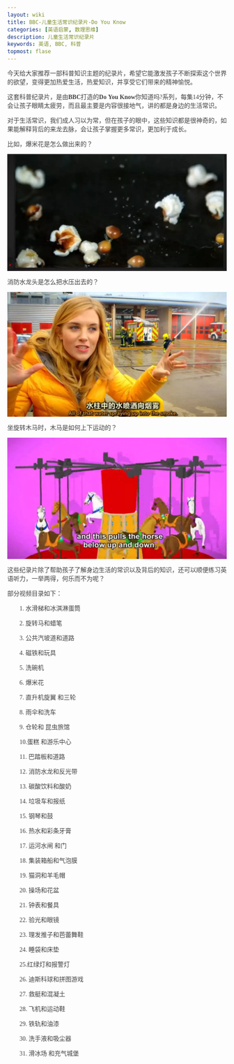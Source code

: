 ```yaml
---
layout: wiki
title: BBC-儿童生活常识纪录片-Do You Know
categories: [英语启蒙, 数理思维]
description: 儿童生活常识纪录片
keywords: 英语, BBC, 科普
topmost: flase
---
```


<p>
  <p style="color:#404040;font-family:Georgia, &quot;font-size:16px;background-color:#FFFFFF;">
    今天给大家推荐一部科普知识主题的纪录片，希望它能激发孩子不断探索这个世界的欲望，变得更加热爱生活，热爱知识，并享受它们带来的精神愉悦。
  </p>
  <p style="color:#404040;font-family:Georgia, &quot;font-size:16px;background-color:#FFFFFF;">
    这套科普纪录片，是由<span style="font-weight:600;">BBC</span>打造的<span style="font-weight:600;">Do</span>&nbsp;<span style="font-weight:600;">You</span>&nbsp;<span style="font-weight:600;">Know</span>你知道吗?系列，每集14分钟，不会让孩子眼睛太疲劳，而且最主要是内容很接地气，讲的都是身边的生活常识。
  </p>
  <p style="color:#404040;font-family:Georgia, &quot;font-size:16px;background-color:#FFFFFF;">
    对于生活常识，我们成人习以为常，但在孩子的眼中，这些知识都是很神奇的，如果能解释背后的来龙去脉，会让孩子掌握更多常识，更加利于成长。
  </p>
  <p style="color:#404040;font-family:Georgia, &quot;font-size:16px;background-color:#FFFFFF;">
    比如，爆米花是怎么做出来的？
  </p>
  <div class="image-package" style="margin:0px;text-align:center;font-size:0px;color:#404040;font-family:Georgia, &quot;background-color:#FFFFFF;">
    <div class="image-container" style="background-color:transparent;margin:0px auto;">
      <div class="image-container-fill">
      </div>
      <div class="image-view">
        <img class="" src="/public/33280-4a3b4704a615c9f9.webp" style="width:auto;height:auto;" />
      </div>
    </div>
  </div>
  <p style="color:#404040;font-family:Georgia, &quot;font-size:16px;background-color:#FFFFFF;">
    消防水龙头是怎么把水压出去的？
  </p>
  <div class="image-package" style="margin:0px;text-align:center;font-size:0px;color:#404040;font-family:Georgia, &quot;background-color:#FFFFFF;">
    <div class="image-container" style="background-color:transparent;margin:0px auto;">
      <div class="image-container-fill">
      </div>
      <div class="image-view">
        <img class="" src="/public/33280-67416d69ea47fbab.webp" style="width:auto;height:auto;" />
      </div>
    </div>
  </div>
  <p style="color:#404040;font-family:Georgia, &quot;font-size:16px;background-color:#FFFFFF;">
    坐旋转木马时，木马是如何上下运动的？
  </p>
  <div class="image-package" style="margin:0px;text-align:center;font-size:0px;color:#404040;font-family:Georgia, &quot;background-color:#FFFFFF;">
    <div class="image-container" style="background-color:transparent;margin:0px auto;">
      <div class="image-container-fill">
      </div>
      <div class="image-view">
        <img class="" src="/public/33280-e375c1de92268ddf.webp" style="width:auto;height:auto;" />
      </div>
    </div>
  </div>
  <p style="color:#404040;font-family:Georgia, &quot;font-size:16px;background-color:#FFFFFF;">
    这些纪录片除了帮助孩子了解身边生活的常识以及背后的知识，还可以顺便练习英语听力，一举两得，何乐而不为呢？
  </p>
  <p style="color:#404040;font-family:Georgia, &quot;font-size:16px;background-color:#FFFFFF;">
    部分视频目录如下：
  </p>
  <p style="color:#404040;font-family:Georgia, &quot;font-size:16px;background-color:#FFFFFF;">
    &emsp;&emsp;1. 水滑梯和冰淇淋蛋筒
  </p>
  <p style="color:#404040;font-family:Georgia, &quot;font-size:16px;background-color:#FFFFFF;">
    &emsp;&emsp;2. 旋转马和蜡笔
  </p>
  <p style="color:#404040;font-family:Georgia, &quot;font-size:16px;background-color:#FFFFFF;">
    &emsp;&emsp;3. 公共汽坡道和道路
  </p>
  <p style="color:#404040;font-family:Georgia, &quot;font-size:16px;background-color:#FFFFFF;">
    &emsp;&emsp;4. 磁铁和玩具
  </p>
  <p style="color:#404040;font-family:Georgia, &quot;font-size:16px;background-color:#FFFFFF;">
    &emsp;&emsp;5. 洗碗机
  </p>
  <p style="color:#404040;font-family:Georgia, &quot;font-size:16px;background-color:#FFFFFF;">
    &emsp;&emsp;6. 爆米花&nbsp;
  </p>
  <p style="color:#404040;font-family:Georgia, &quot;font-size:16px;background-color:#FFFFFF;">
    &emsp;&emsp;7. 直升机旋翼 和三轮
  </p>
  <p style="color:#404040;font-family:Georgia, &quot;font-size:16px;background-color:#FFFFFF;">
    &emsp;&emsp;8. 雨伞和洗车
  </p>
  <p style="color:#404040;font-family:Georgia, &quot;font-size:16px;background-color:#FFFFFF;">
    &emsp;&emsp;9. 仓轮和 昆虫旅馆
  </p>
  <p style="color:#404040;font-family:Georgia, &quot;font-size:16px;background-color:#FFFFFF;">
    &emsp;&emsp;10.蛋糕 和游乐中心
  </p>
  <p style="color:#404040;font-family:Georgia, &quot;font-size:16px;background-color:#FFFFFF;">
    &emsp;&emsp;11. 巴踏板和道路
  </p>
  <p style="color:#404040;font-family:Georgia, &quot;font-size:16px;background-color:#FFFFFF;">
    &emsp;&emsp;12. 消防水龙和反光带
  </p>
  <p style="color:#404040;font-family:Georgia, &quot;font-size:16px;background-color:#FFFFFF;">
    &emsp;&emsp;13. 碳酸饮料和酸奶
  </p>
  <p style="color:#404040;font-family:Georgia, &quot;font-size:16px;background-color:#FFFFFF;">
    &emsp;&emsp;14. 垃圾车和报纸
  </p>
  <p style="color:#404040;font-family:Georgia, &quot;font-size:16px;background-color:#FFFFFF;">
    &emsp;&emsp;15. 钢琴和鼓
  </p>
  <p style="color:#404040;font-family:Georgia, &quot;font-size:16px;background-color:#FFFFFF;">
    &emsp;&emsp;16. 热水和彩条牙膏
  </p>
  <p style="color:#404040;font-family:Georgia, &quot;font-size:16px;background-color:#FFFFFF;">
    &emsp;&emsp;17. 运河水闸 和门
  </p>
  <p style="color:#404040;font-family:Georgia, &quot;font-size:16px;background-color:#FFFFFF;">
    &emsp;&emsp;18. 集装箱船和气泡膜
  </p>
  <p style="color:#404040;font-family:Georgia, &quot;font-size:16px;background-color:#FFFFFF;">
    &emsp;&emsp;19. 猫洞和羊毛帽
  </p>
  <p style="color:#404040;font-family:Georgia, &quot;font-size:16px;background-color:#FFFFFF;">
    &emsp;&emsp;20. 操场和花盆
  </p>
  <p style="color:#404040;font-family:Georgia, &quot;font-size:16px;background-color:#FFFFFF;">
    &emsp;&emsp;21. 钟表和餐具
  </p>
  <p style="color:#404040;font-family:Georgia, &quot;font-size:16px;background-color:#FFFFFF;">
    &emsp;&emsp;22. 验光和眼镜
  </p>
  <p style="color:#404040;font-family:Georgia, &quot;font-size:16px;background-color:#FFFFFF;">
    &emsp;&emsp;23. 理发推子和芭蕾舞鞋
  </p>
  <p style="color:#404040;font-family:Georgia, &quot;font-size:16px;background-color:#FFFFFF;">
    &emsp;&emsp;24. 睡袋和床垫
  </p>
  <p style="color:#404040;font-family:Georgia, &quot;font-size:16px;background-color:#FFFFFF;">
    &emsp;&emsp;25.红绿灯和报警灯
  </p>
  <p style="color:#404040;font-family:Georgia, &quot;font-size:16px;background-color:#FFFFFF;">
    &emsp;&emsp;26. 迪斯科球和拼图游戏
  </p>
  <p style="color:#404040;font-family:Georgia, &quot;font-size:16px;background-color:#FFFFFF;">
    &emsp;&emsp;27. 救艇和混凝土
  </p>
  <p style="color:#404040;font-family:Georgia, &quot;font-size:16px;background-color:#FFFFFF;">
    &emsp;&emsp;28. 飞机和运动鞋
  </p>
  <p style="color:#404040;font-family:Georgia, &quot;font-size:16px;background-color:#FFFFFF;">
    &emsp;&emsp;29. 铁轨和油漆
  </p>
  <p style="color:#404040;font-family:Georgia, &quot;font-size:16px;background-color:#FFFFFF;">
    &emsp;&emsp;30. 洗手液和吸尘器
  </p>
  <p style="color:#404040;font-family:Georgia, &quot;font-size:16px;background-color:#FFFFFF;">
    &emsp;&emsp;31. 滑冰场 和充气城堡
  </p>
</p>

